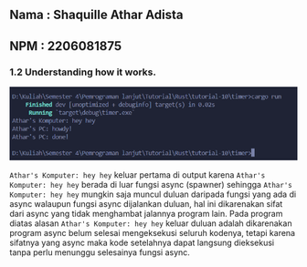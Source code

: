 ## Nama : Shaquille Athar Adista
## NPM : 2206081875

### 1.2 Understanding how it works.
![alt text](img/1.2.png)

`Athar's Komputer: hey hey` keluar pertama di output karena `Athar's Komputer: hey hey` berada di luar fungsi async (spawner) sehingga `Athar's Komputer: hey hey` mungkin saja muncul duluan daripada fungsi yang ada di async walaupun fungsi async dijalankan duluan, hal ini dikarenakan sifat dari async yang tidak menghambat jalannya program lain. Pada program diatas alasan `Athar's Komputer: hey hey` keluar duluan adalah dikarenakan program async belum selesai mengeksekusi seluruh kodenya, tetapi karena sifatnya yang async maka kode setelahnya dapat langsung dieksekusi tanpa perlu menunggu selesainya fungsi async.

